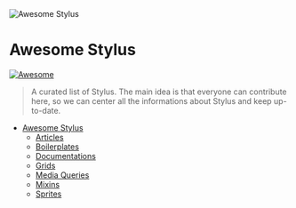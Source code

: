 <img src="https://raw.githubusercontent.com/diogomoretti/awesome-stylus/master/logo.svg?token=ACuKNLB3udScpC1aEF3m6cIpCOdYv_Sxks5YUH4fwA%3D%3D" alt="Awesome Stylus">

# Awesome Stylus 

[![Awesome](https://cdn.rawgit.com/sindresorhus/awesome/d7305f38d29fed78fa85652e3a63e154dd8e8829/media/badge.svg)](https://github.com/sindresorhus/awesome)

> A curated list of Stylus. The main idea is that everyone can contribute here, so we can center all the informations about Stylus and keep up-to-date.

- [Awesome Stylus](#awesome-stylus)
  - [Articles](topics/articles.md)
  - [Boilerplates](topics/boilerplates.md)
  - [Documentations](topics/documentations.md)
  - [Grids](topics/grids.md)
  - [Media Queries](topics/media-queries.md)
  - [Mixins](topics/mixins.md) 
  - [Sprites](topics/sprites.md)
